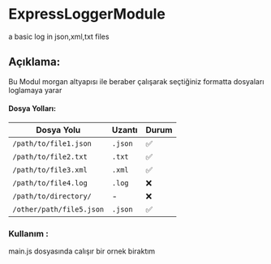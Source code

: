 # ExpressLoggerModule
a basic log in  json,xml,txt files

## Açıklama:
Bu Modul morgan altyapısı ile beraber çalışarak seçtiğiniz formatta dosyaları loglamaya yarar

#### Dosya Yolları:

| Dosya Yolu                  | Uzantı       | Durum |
| --------------------------- | ------------ | ----- |
| `/path/to/file1.json`        | `.json`      | ✅    |
| `/path/to/file2.txt`         | `.txt`       | ✅    |
| `/path/to/file3.xml`         | `.xml`       | ✅    |
| `/path/to/file4.log`         | `.log`       | ❌    |
| `/path/to/directory/`        | -            | ❌    |
| `/other/path/file5.json`     | `.json`      | ✅    |


### Kullanım :
main.js dosyasında calışır bir ornek biraktım 
